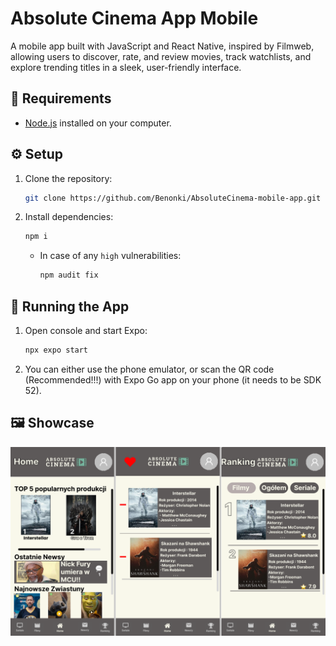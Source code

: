 # Absolute Cinema App Mobile

A mobile app built with JavaScript and React Native, inspired by Filmweb, allowing users to discover, rate, and review movies, track watchlists, and explore trending titles in a sleek, user-friendly interface.

## 📝 Requirements

- <a href="https://nodejs.org/en" target="_blank">Node.js</a> installed on your computer.

## ⚙️ Setup
1. Clone the repository:
 	```bash
 	git clone https://github.com/Benonki/AbsoluteCinema-mobile-app.git
 	```
2. Install dependencies:
   ```bash
   npm i
   ```
	- In case of any `high` vulnerabilities:
      ```bash
      npm audit fix
       ```
## 🚀 Running the App
1. Open console and start Expo:
	```bash
	npx expo start
    ```
2. You can either use the phone emulator, or scan the QR code (Recommended!!!) with Expo Go app on your phone (it needs to be SDK 52).

## 🖼️ Showcase

<div align="center">
  <img src="https://github.com/Benonki/Portfolio/blob/main/StronaGlowna/sc/Cinema.png" alt="Preview of My Project">
</div>

